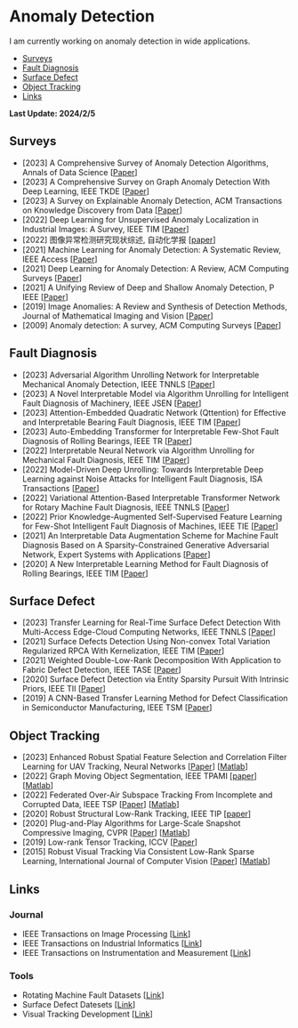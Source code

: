 # Anomaly Detection
I am currently working on anomaly detection in wide applications.
- [Surveys](#Surveys)
- [Fault Diagnosis](#Fault_Diagnosis)
- [Surface Defect](#Surface_Defect)
- [Object Tracking](#Object_Tracking)
- [Links](#Links)

<strong> Last Update: 2024/2/5 </strong>


<a name="Surveys" />

## Surveys
- [2023] A Comprehensive Survey of Anomaly Detection Algorithms, Annals of Data Science [[Paper](https://link.springer.com/article/10.1007/s40745-021-00362-9)]
- [2023] A Comprehensive Survey on Graph Anomaly Detection With Deep Learning, IEEE TKDE  [[Paper](https://ieeexplore.ieee.org/abstract/document/9565320)]
- [2023] A Survey on Explainable Anomaly Detection, ACM Transactions on Knowledge Discovery from Data [[Paper](https://dl.acm.org/doi/full/10.1145/3609333)]
- [2022] Deep Learning for Unsupervised Anomaly Localization in Industrial Images: A Survey, IEEE TIM [[Paper](https://ieeexplore.ieee.org/abstract/document/9849507)]
- [2022] 图像异常检测研究现状综述, 自动化学报 [[paper](http://www.aas.net.cn/cn/article/doi/10.16383/j.aas.c200956)]
- [2021] Machine Learning for Anomaly Detection: A Systematic Review, IEEE Access  [[Paper](https://ieeexplore.ieee.org/abstract/document/9439459)]
- [2021] Deep Learning for Anomaly Detection: A Review, ACM Computing Surveys [[Paper](https://dl.acm.org/doi/abs/10.1145/3439950)]
- [2021] A Unifying Review of Deep and Shallow Anomaly Detection, P IEEE [[Paper](https://ieeexplore.ieee.org/abstract/document/9347460)]
- [2019] Image Anomalies: A Review and Synthesis of Detection Methods, Journal of Mathematical Imaging and Vision [[Paper](https://link.springer.com/article/10.1007/s10851-019-00885-0)]
- [2009] Anomaly detection: A survey, ACM Computing Surveys [[Paper](https://dl.acm.org/doi/abs/10.1145/1541880.1541882)]

  
<a name="Fault_Diagnosis" />

## Fault Diagnosis
- [2023] Adversarial Algorithm Unrolling Network for Interpretable Mechanical Anomaly Detection, IEEE TNNLS [[Paper](https://ieeexplore.ieee.org/abstract/document/10070389)]
- [2023] A Novel Interpretable Model via Algorithm Unrolling for Intelligent Fault Diagnosis of Machinery, IEEE JSEN [[Paper](https://ieeexplore.ieee.org/abstract/document/10323305)]
- [2023] Attention-Embedded Quadratic Network (Qttention) for Effective and Interpretable Bearing Fault Diagnosis, IEEE TIM [[Paper](https://ieeexplore.ieee.org/abstract/document/10076833)]
- [2023] Auto-Embedding Transformer for Interpretable Few-Shot Fault Diagnosis of Rolling Bearings, IEEE TR [[Paper](https://ieeexplore.ieee.org/abstract/document/10315955)]
- [2022] Interpretable Neural Network via Algorithm Unrolling for Mechanical Fault Diagnosis, IEEE TIM  [[Paper](https://ieeexplore.ieee.org/abstract/document/9817047)]
- [2022] Model-Driven Deep Unrolling: Towards Interpretable Deep Learning against Noise Attacks for Intelligent Fault Diagnosis, ISA Transactions [[Paper](https://www.sciencedirect.com/science/article/abs/pii/S0019057822000878)]
- [2022] Variational Attention-Based Interpretable Transformer Network for Rotary Machine Fault Diagnosis, IEEE TNNLS [[Paper](https://ieeexplore.ieee.org/abstract/document/9887963)]
- [2022] Prior Knowledge-Augmented Self-Supervised Feature Learning for Few-Shot Intelligent Fault Diagnosis of Machines, IEEE TIE [[Paper](https://ieeexplore.ieee.org/abstract/document/9677916)]
- [2021] An Interpretable Data Augmentation Scheme for Machine Fault Diagnosis Based on A Sparsity-Constrained Generative Adversarial Network, Expert Systems with Applications [[Paper](https://www.sciencedirect.com/science/article/abs/pii/S0957417421006667)]
- [2020] A New Interpretable Learning Method for Fault Diagnosis of Rolling Bearings, IEEE TIM [[Paper](https://ieeexplore.ieee.org/abstract/document/9290108)]



<a name="Surface_Defect" />

## Surface Defect
- [2023] Transfer Learning for Real-Time Surface Defect Detection With Multi-Access Edge-Cloud Computing Networks, IEEE TNNLS [[Paper](https://ieeexplore.ieee.org/abstract/document/10206024)]
- [2021] Surface Defects Detection Using Non-convex Total Variation Regularized RPCA With Kernelization, IEEE TIM [[Paper](https://ieeexplore.ieee.org/abstract/document/9346005)]
- [2021] Weighted Double-Low-Rank Decomposition With Application to Fabric Defect Detection, IEEE TASE [[Paper](https://ieeexplore.ieee.org/abstract/document/9123438)]
- [2020] Surface Defect Detection via Entity Sparsity Pursuit With Intrinsic Priors, IEEE TII [[Paper](https://ieeexplore.ieee.org/abstract/document/8717723)]
- [2019] A CNN-Based Transfer Learning Method for Defect Classification in Semiconductor Manufacturing, IEEE TSM [[Paper](https://ieeexplore.ieee.org/abstract/document/8839832)]



<a name="Object_Tracking" />

## Object Tracking
- [2023] Enhanced Robust Spatial Feature Selection and Correlation Filter Learning for UAV Tracking, Neural Networks [[Paper](https://www.sciencedirect.com/science/article/abs/pii/S0893608023000035)] [[Matlab](https://github.com/HonglinChu/EFSCF)]
- [2022] Graph Moving Object Segmentation, IEEE TPAMI [[paper](https://ieeexplore.ieee.org/abstract/document/9288631)] [[Matlab](https://github.com/jhonygiraldo/GraphMOS)]
- [2022] Federated Over-Air Subspace Tracking From Incomplete and Corrupted Data, IEEE TSP [[Paper](https://ieeexplore.ieee.org/abstract/document/9808342)] [[Matlab](https://github.com/andrewssobral/distributed-pca)]
- [2020] Robust Structural Low-Rank Tracking, IEEE TIP [[paper](https://ieeexplore.ieee.org/abstract/document/8995776)]
- [2020] Plug-and-Play Algorithms for Large-Scale Snapshot Compressive Imaging, CVPR [[Paper](https://ieeexplore.ieee.org/document/9156491)] [[Matlab](https://github.com/liuyang12/PnP-SCI)]
- [2019] Low-rank Tensor Tracking, ICCV [[Paper](https://openaccess.thecvf.com/content_ICCVW_2019/papers/RSL-CV/javed_Low-Rank_Tensor_Tracking_ICCVW_2019_paper.pdf)]
- [2015] Robust Visual Tracking Via Consistent Low-Rank Sparse Learning, International Journal of Computer Vision  [[Paper](https://nlpr.ia.ac.cn/mmc/homepage/tzzhang/tianzhu%20zhang_files/Journal%20Articles/IJCV15_zhang_Low-Rank%20Sparse%20Learning.pdf)] [[Matlab](https://nlpr.ia.ac.cn/mmc/homepage/tzzhang/Project_Tianzhu/zhang_IJCV14/Robust%20Visual%20Tracking%20Via%20Consistent%20Low-Rank%20Sparse.html)]

<a name="Links" />

## Links

### Journal
- IEEE Transactions on Image Processing [[Link](https://ieeexplore.ieee.org/xpl/RecentIssue.jsp?punumber=83)]
- IEEE Transactions on Industrial Informatics [[Link](https://ieeexplore.ieee.org/xpl/RecentIssue.jsp?punumber=9424)]
- IEEE Transactions on Instrumentation and Measurement [[Link](https://ieeexplore.ieee.org/xpl/RecentIssue.jsp?punumber=19)]


### Tools
- Rotating Machine Fault Datasets [[Link](https://github.com/hustcxl/Rotating-machine-fault-data-set)]
- Surface Defect Datesets [[Link](https://github.com/Charmve/Surface-Defect-Detection)]
- Visual Tracking Development [[Link](https://github.com/DavidZhangdw/Visual-Tracking-Development)]





